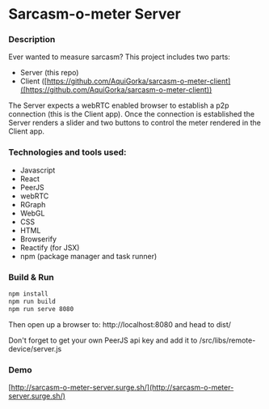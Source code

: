 # Sarcasm-o-meter Server

### Description
Ever wanted to measure sarcasm?
This project includes two parts:
* Server (this repo)
* Client ([https://github.com/AquiGorka/sarcasm-o-meter-client]([https://github.com/AquiGorka/sarcasm-o-meter-client))

The Server expects a webRTC enabled browser to establish a p2p connection (this is the Client app). Once the connection is established the Server renders a slider and two buttons to control the meter rendered in the Client app.

### Technologies and tools used:

* Javascript
* React
* PeerJS
* webRTC
* RGraph
* WebGL
* CSS
* HTML
* Browserify
* Reactify (for JSX)
* npm (package manager and task runner)

### Build & Run
```sh
npm install
npm run build
npm run serve 8080
```
Then open up a browser to: http://localhost:8080 and head to dist/

Don't forget to get your own PeerJS api key and add it to /src/libs/remote-device/server.js

### Demo
[http://sarcasm-o-meter-server.surge.sh/](http://sarcasm-o-meter-server.surge.sh/)